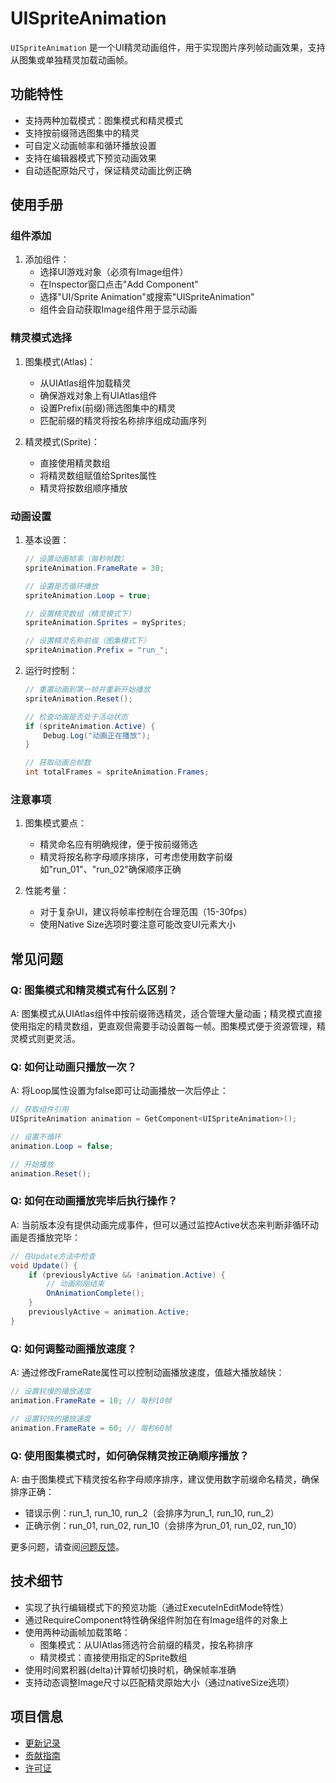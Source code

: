 # UISpriteAnimation

`UISpriteAnimation` 是一个UI精灵动画组件，用于实现图片序列帧动画效果，支持从图集或单独精灵加载动画帧。

## 功能特性

- 支持两种加载模式：图集模式和精灵模式
- 支持按前缀筛选图集中的精灵
- 可自定义动画帧率和循环播放设置
- 支持在编辑器模式下预览动画效果
- 自动适配原始尺寸，保证精灵动画比例正确

## 使用手册

### 组件添加

1. 添加组件：
   - 选择UI游戏对象（必须有Image组件）
   - 在Inspector窗口点击"Add Component"
   - 选择"UI/Sprite Animation"或搜索"UISpriteAnimation"
   - 组件会自动获取Image组件用于显示动画

### 精灵模式选择

1. 图集模式(Atlas)：
   - 从UIAtlas组件加载精灵
   - 确保游戏对象上有UIAtlas组件
   - 设置Prefix(前缀)筛选图集中的精灵
   - 匹配前缀的精灵将按名称排序组成动画序列

2. 精灵模式(Sprite)：
   - 直接使用精灵数组
   - 将精灵数组赋值给Sprites属性
   - 精灵将按数组顺序播放

### 动画设置

1. 基本设置：
   ```csharp
   // 设置动画帧率（每秒帧数）
   spriteAnimation.FrameRate = 30;
   
   // 设置是否循环播放
   spriteAnimation.Loop = true;
   
   // 设置精灵数组（精灵模式下）
   spriteAnimation.Sprites = mySprites;
   
   // 设置精灵名称前缀（图集模式下）
   spriteAnimation.Prefix = "run_";
   ```

2. 运行时控制：
   ```csharp
   // 重置动画到第一帧并重新开始播放
   spriteAnimation.Reset();
   
   // 检查动画是否处于活动状态
   if (spriteAnimation.Active) {
       Debug.Log("动画正在播放");
   }
   
   // 获取动画总帧数
   int totalFrames = spriteAnimation.Frames;
   ```

### 注意事项

1. 图集模式要点：
   - 精灵命名应有明确规律，便于按前缀筛选
   - 精灵将按名称字母顺序排序，可考虑使用数字前缀如"run_01"、"run_02"确保顺序正确

2. 性能考量：
   - 对于复杂UI，建议将帧率控制在合理范围（15-30fps）
   - 使用Native Size选项时要注意可能改变UI元素大小

## 常见问题

### Q: 图集模式和精灵模式有什么区别？

A: 图集模式从UIAtlas组件中按前缀筛选精灵，适合管理大量动画；精灵模式直接使用指定的精灵数组，更直观但需要手动设置每一帧。图集模式便于资源管理，精灵模式则更灵活。

### Q: 如何让动画只播放一次？

A: 将Loop属性设置为false即可让动画播放一次后停止：

```csharp
// 获取组件引用
UISpriteAnimation animation = GetComponent<UISpriteAnimation>();

// 设置不循环
animation.Loop = false;

// 开始播放
animation.Reset();
```

### Q: 如何在动画播放完毕后执行操作？

A: 当前版本没有提供动画完成事件，但可以通过监控Active状态来判断非循环动画是否播放完毕：

```csharp
// 在Update方法中检查
void Update() {
    if (previouslyActive && !animation.Active) {
        // 动画刚刚结束
        OnAnimationComplete();
    }
    previouslyActive = animation.Active;
}
```

### Q: 如何调整动画播放速度？

A: 通过修改FrameRate属性可以控制动画播放速度，值越大播放越快：

```csharp
// 设置较慢的播放速度
animation.FrameRate = 10; // 每秒10帧

// 设置较快的播放速度
animation.FrameRate = 60; // 每秒60帧
```

### Q: 使用图集模式时，如何确保精灵按正确顺序播放？

A: 由于图集模式下精灵按名称字母顺序排序，建议使用数字前缀命名精灵，确保排序正确：
- 错误示例：run_1, run_10, run_2（会排序为run_1, run_10, run_2）
- 正确示例：run_01, run_02, run_10（会排序为run_01, run_02, run_10）

更多问题，请查阅[问题反馈](../CONTRIBUTING.md#问题反馈)。

## 技术细节

- 实现了执行编辑模式下的预览功能（通过ExecuteInEditMode特性）
- 通过RequireComponent特性确保组件附加在有Image组件的对象上
- 使用两种动画帧加载策略：
  - 图集模式：从UIAtlas筛选符合前缀的精灵，按名称排序
  - 精灵模式：直接使用指定的Sprite数组
- 使用时间累积器(delta)计算帧切换时机，确保帧率准确
- 支持动态调整Image尺寸以匹配精灵原始大小（通过nativeSize选项）

## 项目信息

- [更新记录](../CHANGELOG.md)
- [贡献指南](../CONTRIBUTING.md)
- [许可证](../LICENSE)
